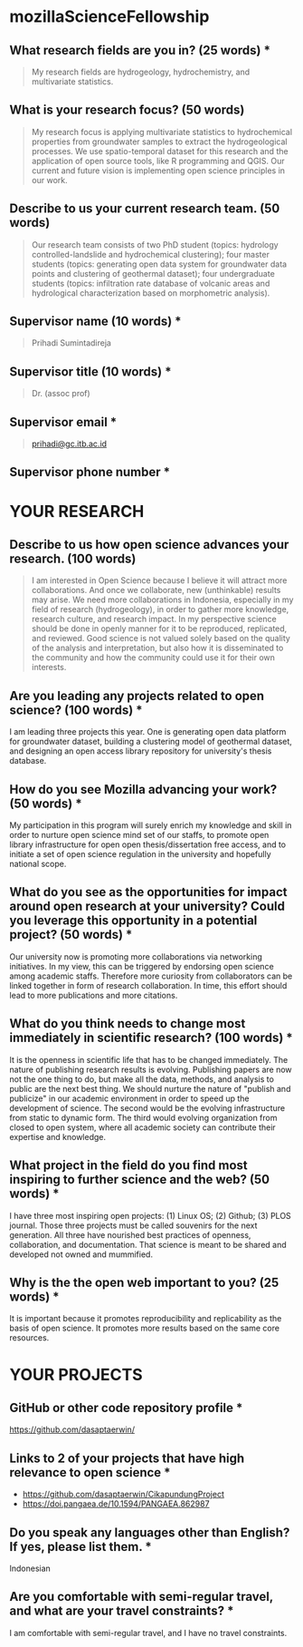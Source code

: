 # mozillaScienceFellowship

## What research fields are you in? (25 words) *
>My research fields are hydrogeology, hydrochemistry, and multivariate statistics.  

## What is your research focus? (50 words)
>My research focus is applying multivariate statistics to hydrochemical properties from groundwater samples to extract the hydrogeological processes. We use spatio-temporal dataset for this research and the application of open source tools, like R programming and QGIS. Our current and future vision is implementing open science principles in our work. 

## Describe to us your current research team. (50 words)
>Our research team consists of two PhD student (topics: hydrology controlled-landslide and hydrochemical clustering); four master students (topics: generating open data system for groundwater data points and clustering of geothermal dataset); four undergraduate students (topics: infiltration rate database of  volcanic areas and hydrological characterization based on morphometric analysis).   

## Supervisor name (10 words) *
>Prihadi Sumintadireja

## Supervisor title (10 words) *
>Dr. (assoc prof)

## Supervisor email * 
>prihadi@gc.itb.ac.id

## Supervisor phone number *

# YOUR RESEARCH

## Describe to us how open science advances your research. (100 words) 
>I am interested in Open Science because I believe it will attract more collaborations. And once we collaborate, new (unthinkable) results may arise. We need more collaborations in Indonesia, especially in my field of research (hydrogeology), in order to gather more knowledge, research culture, and research impact. In my perspective science should be done in openly manner for it to be reproduced, replicated, and reviewed. Good science is not valued  solely based on the quality of the analysis and interpretation, but also how it is disseminated to the community and how the community could use it for their own interests. 

## Are you leading any projects related to open science? (100 words) *
I am leading three projects this year. One is generating open data platform for groundwater dataset, building a clustering model of geothermal dataset, and designing an open access library repository for university's thesis database. 

## How do you see Mozilla advancing your work? (50 words) *
My participation in this program will surely enrich my knowledge and skill in order to nurture open science mind set of our staffs, to promote open library infrastructure for open open thesis/dissertation free access, and to initiate a set of open science regulation in the university and hopefully national scope. 

## What do you see as the opportunities for impact around open research at your university? Could you leverage this opportunity in a potential project? (50 words) *
Our university now is promoting more collaborations via networking initiatives. In my view, this can  be triggered by endorsing open science among academic staffs. Therefore more curiosity from collaborators can be linked together in form of research collaboration. In time, this effort should lead to more publications and more citations.    

## What do you think needs to change most immediately in scientific research? (100 words) *
It is the openness in scientific life that has to be changed immediately. The nature of publishing research results is evolving. Publishing papers are now not the one thing to do, but make all the data, methods, and analysis to public are the next best thing. We should nurture the nature of "publish and publicize" in our academic environment in order to speed up the development of science. The second would be the evolving infrastructure from static to dynamic form. The third would evolving organization from closed to open system, where all academic society can contribute their expertise and knowledge. 

## What project in the field do you find most inspiring to further science and the web? (50 words) *
I have three most inspiring open projects: (1) Linux OS; (2) Github; (3) PLOS journal. Those three projects must be called souvenirs for the next generation. All three have nourished best practices of openness, collaboration, and documentation. That science is meant to be shared and developed not owned and mummified. 

## Why is the the open web important to you? (25 words) * 
It is important because it promotes reproducibility and replicability as the basis of open science. It promotes more results based on the same core  resources.

# YOUR PROJECTS

## GitHub or other code repository profile *
https://github.com/dasaptaerwin/

## Links to 2 of your projects that have high relevance to open science *
+ https://github.com/dasaptaerwin/CikapundungProject
+ https://doi.pangaea.de/10.1594/PANGAEA.862987

## Do you speak any languages other than English? If yes, please list them. *
Indonesian

## Are you comfortable with semi-regular travel, and what are your travel constraints? * 
I am comfortable with semi-regular travel, and I have no travel constraints.

